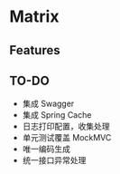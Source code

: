 # Matrix

## Features

## TO-DO
- 集成 Swagger
- 集成 Spring Cache
- 日志打印配置，收集处理
- 单元测试覆盖 MockMVC
- 唯一编码生成
- 统一接口异常处理